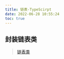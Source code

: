 ```yaml
---
title: 链表-TypeScirpt
date: 2022-06-28 10:55:24
toc: true
---
```


## 封装链表类
>[链表类](/All/algorithm-ts/LinkedList/LinkedListClass "链表类")
